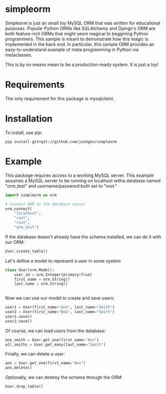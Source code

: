 # simpleorm

Simpleorm is just an small toy MySQL ORM that was written for educational purposes.  Popular Python ORMs like SQLAlchemy 
and Django's ORM are both feature-rich ORMs that might seem  magical to beggining Python programmers.  This sample is meant 
to demonstrate how this magic is implemented in the back end.  In particular, this sample ORM provides an easy-to-understand 
example of meta programming in Python via metaclasses.

This is by no means mean to be a production-ready system.  It is just a toy!

# Requirements

The only requirement for this package is mysqlclient.

# Installation
To install, use pip:

```
pip install git+git://github.com/joshgev/simpleorm
```

# Example

This package requires access to a working MySQL server.  This example assumes a MySQL server to be running on 
localhost witha database named "orm_test" and username/password both set to "root."

```python
import simpleorm as orm

# Connect ORM to the database server
orm.connect(
    "localhost",
    "root",
    "root",
    "orm_test")
```

If the database doesn't already have the schema installed, we can do it with our ORM:
```python
User.create_table()
```

Let's define a model to represent a user in some system
```python
class User(orm.Model):
    user_id = orm.Integer(primary=True)
    first_name = orm.String()
    last_name = orm.String()
    
```

Now we can use our model to create and save users:

```python
user1 = User(first_name="Ann", last_name="Smith")
user2 = User(first_name="Bob", last_name="Smith")
user1.save()
user2.save()
```

Of course, we can load users from the database:

```python
one_smith = User.get_one(first_name="Ann")
all_smiths = User.get_many(last_name="Smith")
```
Finally, we can delete a user:
```python
ann = User.get_one(first_name="Ann")
ann.delete()
```

Optionally, we can destroy the schema through the ORM:
```python
User.drop_table()
```
